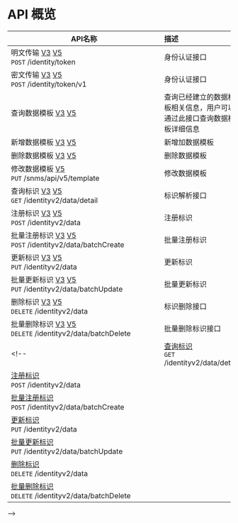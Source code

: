 # API 概览

| <div style="width: 330px;">API名称</div>        |      描述      |
| -------------------- | :----------- |
| 明文传输 <Badge type="warning">[V3](./v3/identity-auth.md#明文传输)</Badge>  <Badge type="tip">[V5](./v5/identity-auth.md#明文传输)</Badge> <div class="api-list-url">`POST`  /identity/token </div>     | 身份认证接口 | 
| 密文传输  <Badge type="warning">[V3](./v3/identity-auth.md#密文传输)</Badge>  <Badge type="tip">[V5](./v5/identity-auth.md#密文传输)</Badge> <div class="api-list-url">`POST`  /identity/token/v1 </div>    |   身份认证接口   |
| 查询数据模板  <Badge type="warning">[V3](./v3/template.md#查询数据模板)</Badge>  <Badge type="tip">[V5](./v5/template.md#查询数据模板)</Badge>   |  查询已经建立的数据模板相关信息，用户可以通过此接口查询数据模板详细信息    |
| 新增数据模板  <Badge type="warning">[V3](./v3/template.md#新增数据模板)</Badge>  <Badge type="tip">[V5](./v5/template.md#新增数据模板)</Badge>   |   新增加数据模板   |
| 删除数据模板 <Badge type="warning">[V3](./v3/template.md#删除数据模板)</Badge>  <Badge type="tip">[V5](./v5/template.md#删除数据模板)</Badge>      |  删除数据模板    |
| 修改数据模板  <Badge type="tip">[V5](./v5/template.md#修改数据模板)</Badge> <div class="api-list-url">`PUT`  /snms/api/v5/template </div>    |  修改数据模板    |
| 查询标识  <Badge type="warning">[V3](./v3/handle-operate.md#查询标识)</Badge>  <Badge type="tip">[V5](./v5/handle-operate.md#查询标识)</Badge>  <div class="api-list-url">`GET`  /identityv2/data/detail </div>    |  标识解析接口    |
| 注册标识  <Badge type="warning">[V3](./v3/handle-operate.md#注册标识)</Badge>  <Badge type="tip">[V5](./v5/handle-operate.md#注册标识)</Badge> <div class="api-list-url">`POST`  /identityv2/data </div>    |  注册标识    |
| 批量注册标识 <Badge type="warning">[V3](./v3/handle-operate.md#批量注册标识)</Badge>  <Badge type="tip">[V5](./v5/handle-operate.md#批量注册标识)</Badge>  <div class="api-list-url">`POST`  /identityv2/data/batchCreate </div>    |  批量注册标识    |
| 更新标识  <Badge type="warning">[V3](./v3/handle-operate.md#更新标识)</Badge>  <Badge type="tip">[V5](./v5/handle-operate.md#更新标识)</Badge>  <div class="api-list-url">`PUT`  /identityv2/data </div>    |   更新标识   |
| 批量更新标识 <Badge type="warning">[V3](./v3/handle-operate.md#批量更新标识)</Badge>  <Badge type="tip">[V5](./v5/handle-operate.md#批量更新标识)</Badge> <div class="api-list-url">`PUT`  /identityv2/data/batchUpdate </div>    |  批量更新标识    |
| 删除标识 <Badge type="warning">[V3](./v3/handle-operate.md#删除标识)</Badge>  <Badge type="tip">[V5](./v5/handle-operate.md#删除标识)</Badge>  <div class="api-list-url">`DELETE`  /identityv2/data </div>    |  标识删除接口    |
| 批量删除标识  <Badge type="warning">[V3](./v3/handle-operate.md#批量删除标识)</Badge>  <Badge type="tip">[V5](./v5/handle-operate.md#批量删除标识)</Badge>  <div class="api-list-url">`DELETE`  /identityv2/data/batchDelete </div>    |  批量删除标识接口    |
<!-- | [查询标识](./v5/handle-operate.md#查询标识)  <div class="api-list-url">`GET`  /identityv2/data/detail </div>    |      |
| [注册标识](./v5/handle-operate.md#注册标识)  <div class="api-list-url">`POST`  /identityv2/data </div>    |      |
| [批量注册标识](./v5/handle-operate.md#批量注册标识)  <div class="api-list-url">`POST`  /identityv2/data/batchCreate </div>    |      |
| [更新标识](./v5/handle-operate.md#更新标识)  <div class="api-list-url">`PUT`  /identityv2/data </div>    |      |
| [批量更新标识](./v5/handle-operate.md#批量更新标识)  <div class="api-list-url">`PUT`  /identityv2/data/batchUpdate </div>    |      |
| [删除标识](./v5/handle-operate.md#删除标识)  <div class="api-list-url">`DELETE`  /identityv2/data </div>    |      |
| [批量删除标识](./v5/handle-operate.md#批量删除标识)  <div class="api-list-url">`DELETE`  /identityv2/data/batchDelete </div>    |      |
 -->



<!-- 
| <div style="width: 330px;">API名称</div>        |      描述      |
| -------------------- | :----------- |
| 明文传输 <Badge type="warning">[V3](./v3/identity-auth.md#明文传输)</Badge>  <Badge type="tip">[V5](./v5/identity-auth.md#明文传输)</Badge> <div class="api-list-url">`POST`  /identity/token </div>     |  | 
| 密文传输  <Badge type="warning">[V3](./v3/identity-auth.md#密文传输)</Badge>  <Badge type="tip">[V5](./v5/identity-auth.md#密文传输)</Badge> <div class="api-list-url">`POST`  /identity/token/v1 </div>    |      |
| [查询数据模板](./v3/template.md#查询数据模板)  <div class="api-list-url">`GET`  /snms/api/v3/template </div>    |      |
| [新增数据模板](./v3/template.md#新增数据模板)  <div class="api-list-url">`POST`  /snms/api/v3/template </div>    |      |
| [删除数据模板](./v3/template.md#删除数据模板)  <div class="api-list-url">`DELETE`  /snms/api/v3/template </div>    |      |
| [查询标识](./v3/handle-operate.md#查询标识)  <div class="api-list-url">`GET`  /identityv2/data/detail </div>    |      |
| [注册标识](./v3/handle-operate.md#注册标识)  <div class="api-list-url">`POST`  /identityv2/data </div>    |      |
| [批量注册标识](./v3/handle-operate.md#批量注册标识)  <div class="api-list-url">`POST`  /identityv2/data/batchCreate </div>    |      |
| [更新标识](./v3/handle-operate.md#更新标识)  <div class="api-list-url">`PUT`  /identityv2/data </div>    |      |
| [批量更新标识](./v3/handle-operate.md#批量更新标识)  <div class="api-list-url">`PUT`  /identityv2/data/batchUpdate </div>    |      |
| [删除标识](./v3/handle-operate.md#删除标识)  <div class="api-list-url">`DELETE`  /identityv2/data </div>    |      |
| [批量删除标识](./v3/handle-operate.md#批量删除标识)  <div class="api-list-url">`DELETE`  /identityv2/data/batchDelete </div>    |      |
| [查询数据模板](./v5/template.md#查询数据模板)  <div class="api-list-url">`GET`  /snms/api/v5/template </div>    |      |
| [新增数据模板](./v5/template.md#新增数据模板)  <div class="api-list-url">`POST`  /snms/api/v5/template </div>    |      |
| [修改数据模板](./v5/template.md#修改数据模板)  <div class="api-list-url">`PUT`  /snms/api/v5/template </div>    |      |
| [删除数据模板](./v5/template.md#删除数据模板)  <div class="api-list-url">`DELETE`  /snms/api/v5/template </div>    |      |
| [查询标识](./v5/handle-operate.md#查询标识)  <div class="api-list-url">`GET`  /identityv2/data/detail </div>    |      |
| [注册标识](./v5/handle-operate.md#注册标识)  <div class="api-list-url">`POST`  /identityv2/data </div>    |      |
| [批量注册标识](./v5/handle-operate.md#批量注册标识)  <div class="api-list-url">`POST`  /identityv2/data/batchCreate </div>    |      |
| [更新标识](./v5/handle-operate.md#更新标识)  <div class="api-list-url">`PUT`  /identityv2/data </div>    |      |
| [批量更新标识](./v5/handle-operate.md#批量更新标识)  <div class="api-list-url">`PUT`  /identityv2/data/batchUpdate </div>    |      |
| [删除标识](./v5/handle-operate.md#删除标识)  <div class="api-list-url">`DELETE`  /identityv2/data </div>    |      |
| [批量删除标识](./v5/handle-operate.md#批量删除标识)  <div class="api-list-url">`DELETE`  /identityv2/data/batchDelete </div>    |      |

 -->


<style type="text/css" rel="stylesheet">
 
:root .VPBadge {
    border-radius: 3px;
}

</style>


 


 